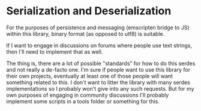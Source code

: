 # Serialization and Deserialization

For the purposes of persistence and messaging (emscripten bridge to JS) within this library, binary format (as opposed to utf8) is suitable.

If I want to engage in discussions on forums where people use text strings, then I'll need to implement that as well.

The thing is, there are a lot of possible "standards" for how to do this serdes and not really a de-facto one. I'm sure if people want to use this library for their own projects, eventually at least one of those people will want something related to this. I don't want to litter the library with many serdes implementations so I probably won't give into any such requests. But for my own purposes of engaging in community discussions I'll probably implement some scripts in a tools folder or something for this.